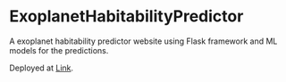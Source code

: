 # ExoplanetHabitabilityPredictor
A exoplanet habitability predictor website using Flask framework and ML models for the predictions.



Deployed at [Link](http://ec2-54-227-29-149.compute-1.amazonaws.com:8081/).
